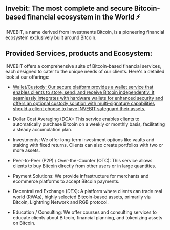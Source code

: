 ## Invebit: The most complete and secure Bitcoin-based financial ecosystem in the World ⚡


INVEBIT, a name derived from Investments Bitcoin, is a pioneering financial ecosystem exclusively built around Bitcoin.

## Provided Services, products and Ecosystem:

INVEBIT offers a comprehensive suite of Bitcoin-based financial services, each designed to cater to the unique needs of our clients. Here's a detailed look at our offerings:

 - [Wallet/Custody: Our secure platform provides a wallet service that enables clients to store, send, and receive Bitcoin independently. It seamlessly integrates with hardware wallets for enhanced security and offers an optional custody solution with multi-signature capabilities should a client choose to have INVEBIT safeguard their assets.](https://github.com/Invebit/wallet)

- Dollar Cost Averaging (DCA): This service enables clients to automatically purchase Bitcoin on a weekly or monthly basis, facilitating a steady accumulation plan.
  
- Investments: We offer long-term investment options like vaults and staking with fixed returns. Clients can also create portfolios with two or more assets.

- Peer-to-Peer (P2P) / Over-the-Counter (OTC): This service allows clients to buy Bitcoin directly from other users or in large quantities.

- Payment Solutions: We provide infrastructure for merchants and ecommerce platforms to accept Bitcoin payments.

- Decentralized Exchange (DEX): A platform where clients can trade real world (RWAs), highly selected Bitcoin-based assets, primarily via Bitcoin, Lightning Network and RGB protocol.

- Education / Consulting: We offer courses and consulting services to educate clients about Bitcoin, financial planning, and tokenizing assets on Bitcoin.
